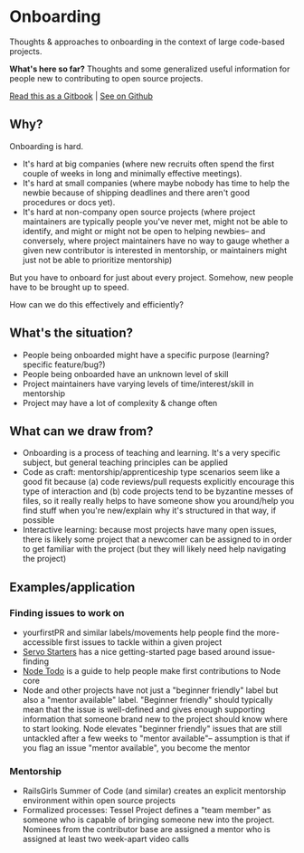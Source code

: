 # Onboarding

Thoughts &amp; approaches to onboarding in the context of large code-based projects.

**What's here so far?** Thoughts and some generalized useful information for people new to contributing to open source projects.

[Read this as a Gitbook](https://frijol.gitbooks.io/open-source-onboarding/content/) | [See on Github](https://github.com/Frijol/onboarding)

## Why?
Onboarding is hard.

* It's hard at big companies (where new recruits often spend the first couple of weeks in long and minimally effective meetings).
* It's hard at small companies (where maybe nobody has time to help the newbie because of shipping deadlines and there aren't good procedures or docs yet).
* It's hard at non-company open source projects (where project maintainers are typically people you've never met, might not be able to identify, and might or might not be open to helping newbies– and conversely, where project maintainers have no way to gauge whether a given new contributor is interested in mentorship, or maintainers might just not be able to prioritize mentorship)

But you have to onboard for just about every project. Somehow, new people have to be brought up to speed.

How can we do this effectively and efficiently?

## What's the situation?

* People being onboarded might have a specific purpose (learning? specific feature/bug?)
* People being onboarded have an unknown level of skill
* Project maintainers have varying levels of time/interest/skill in mentorship
* Project may have a lot of complexity & change often

## What can we draw from?

* Onboarding is a process of teaching and learning. It's a very specific subject, but general teaching principles can be applied
* Code as craft: mentorship/apprenticeship type scenarios seem like a good fit because (a) code reviews/pull requests explicitly encourage this type of interaction and (b) code projects tend to be byzantine messes of files, so it really really helps to have someone show you around/help you find stuff when you're new/explain why it's structured in that way, if possible
* Interactive learning: because most projects have many open issues, there is likely some project that a newcomer can be assigned to in order to get familiar with the project (but they will likely need help navigating the project)

## Examples/application

### Finding issues to work on
* yourfirstPR and similar labels/movements help people find the more-accessible first issues to tackle within a given project
* [Servo Starters](https://starters.servo.org/) has a nice getting-started page based around issue-finding
* [Node Todo](http://nodetodo.org/) is a guide to help people make first contributions to Node core
* Node and other projects have not just a "beginner friendly" label but also a "mentor available" label. "Beginner friendly" should typically mean that the issue is well-defined and gives enough supporting information that someone brand new to the project should know where to start looking. Node elevates "beginner friendly" issues that are still untackled after a few weeks to "mentor available"– assumption is that if you flag an issue "mentor available", you become the mentor

### Mentorship
* RailsGirls Summer of Code (and similar) creates an explicit mentorship environment within open source projects
* Formalized processes: Tessel Project defines a "team member" as someone who is capable of bringing someone new into the project. Nominees from the contributor base are assigned a mentor who is assigned at least two week-apart video calls

